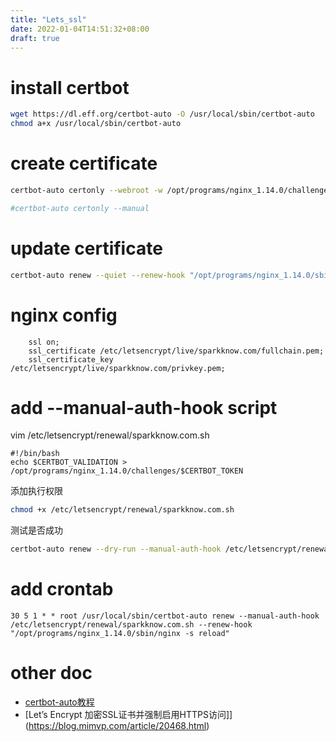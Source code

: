 ```yaml
---
title: "Lets_ssl"
date: 2022-01-04T14:51:32+08:00
draft: true
---
```

# install certbot
```bash
wget https://dl.eff.org/certbot-auto -O /usr/local/sbin/certbot-auto
chmod a+x /usr/local/sbin/certbot-auto

```

# create certificate
```bash
certbot-auto certonly --webroot -w /opt/programs/nginx_1.14.0/challenges/ -d sparkknow.com -d www.sparkknow.com -d reg.sparkknow.com

#certbot-auto certonly --manual
```

# update certificate
```bash
certbot-auto renew --quiet --renew-hook "/opt/programs/nginx_1.14.0/sbin/nginx -s reload"
```

# nginx config
```vim
    ssl on;
    ssl_certificate /etc/letsencrypt/live/sparkknow.com/fullchain.pem;
    ssl_certificate_key /etc/letsencrypt/live/sparkknow.com/privkey.pem;
```

# add --manual-auth-hook script
vim /etc/letsencrypt/renewal/sparkknow.com.sh
```vim
#!/bin/bash
echo $CERTBOT_VALIDATION > /opt/programs/nginx_1.14.0/challenges/$CERTBOT_TOKEN
```

添加执行权限
```bash
chmod +x /etc/letsencrypt/renewal/sparkknow.com.sh
```

测试是否成功
```bash
certbot-auto renew --dry-run --manual-auth-hook /etc/letsencrypt/renewal/sparkknow.com.sh
```

# add crontab
```vim
30 5 1 * * root /usr/local/sbin/certbot-auto renew --manual-auth-hook /etc/letsencrypt/renewal/sparkknow.com.sh --renew-hook "/opt/programs/nginx_1.14.0/sbin/nginx -s reload"
```

# other doc
* [certbot-auto教程](https://linuxstory.org/deploy-lets-encrypt-ssl-certificate-with-certbot/)
* [Let’s Encrypt 加密SSL证书并强制启用HTTPS访问]](https://blog.mimvp.com/article/20468.html)

